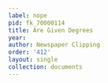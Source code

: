 ```yaml
---
label: nope
pid: fk_70000114
title: Are Given Degrees
year: 
author: Newspaper Clipping
order: '412'
layout: single
collection: documents
---
```

